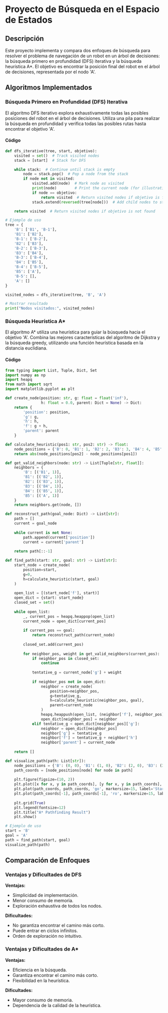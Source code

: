 
# Proyecto de Búsqueda en el Espacio de Estados

## Descripción
Este proyecto implementa y compara dos enfoques de búsqueda para resolver el problema de navegación de un robot en un árbol de decisiones: la búsqueda primero en profundidad (DFS) iterativa y la búsqueda heurística A*. El objetivo es encontrar la posición final del robot en el árbol de decisiones, representada por el nodo 'A'.

## Algoritmos Implementados

### Búsqueda Primero en Profundidad (DFS) Iterativa
El algoritmo DFS iterativo explora exhaustivamente todas las posibles posiciones del robot en el árbol de decisiones. Utiliza una pila para realizar la búsqueda en profundidad y verifica todas las posibles rutas hasta encontrar el objetivo 'A'.

#### Código
```python
def dfs_iterative(tree, start, objetivo):
    visited = set()  # Track visited nodes
    stack = [start]  # Stack for DFS

    while stack:  # Continue until stack is empty
        node = stack.pop()  # Pop a node from the stack
        if node not in visited:
            visited.add(node)  # Mark node as visited
            print(node)        # Print the current node (for illustration)
            if node == objetivo:
                return visited  # Return visited nodes if objetivo is found
            stack.extend(reversed(tree[node]))  # Add child nodes to stack

    return visited  # Return visited nodes if objetivo is not found

# Ejemplo de uso
tree = {
    'B': ['B1', 'B-1'],
    'B1': ['B2'],
    'B-1': ['B-2'],
    'B2': ['B3'],
    'B-2': ['B-3'],
    'B3': ['B4'],
    'B-3': ['B-4'],
    'B4': ['B5'],
    'B-4': ['B-5'],
    'B5': ['A'],
    'B-5': [],
    'A': []
}

visited_nodes = dfs_iterative(tree, 'B', 'A')

# Mostrar resultado
print("Nodos visitados:", visited_nodes)
```

### Búsqueda Heurística A*
El algoritmo A* utiliza una heurística para guiar la búsqueda hacia el objetivo 'A'. Combina las mejores características del algoritmo de Dijkstra y la búsqueda greedy, utilizando una función heurística basada en la distancia euclidiana.

#### Código
```python
from typing import List, Tuple, Dict, Set
import numpy as np
import heapq
from math import sqrt
import matplotlib.pyplot as plt

def create_node(position: str, g: float = float('inf'), 
                h: float = 0.0, parent: Dict = None) -> Dict:
    return {
        'position': position,
        'g': g,
        'h': h,
        'f': g + h,
        'parent': parent
    }

def calculate_heuristic(pos1: str, pos2: str) -> float:
    node_positions = {'B': 0, 'B1': 1, 'B2': 2, 'B3': 3, 'B4': 4, 'B5': 5, 'A': 6}
    return abs(node_positions[pos2] - node_positions[pos1])

def get_valid_neighbors(node: str) -> List[Tuple[str, float]]:
    neighbors = {
        'B': [('B1', 1)],
        'B1': [('B2', 1)],
        'B2': [('B3', 1)],
        'B3': [('B4', 1)],
        'B4': [('B5', 1)],
        'B5': [('A', 1)]
    }
    return neighbors.get(node, [])

def reconstruct_path(goal_node: Dict) -> List[str]:
    path = []
    current = goal_node
    
    while current is not None:
        path.append(current['position'])
        current = current['parent']
        
    return path[::-1]

def find_path(start: str, goal: str) -> List[str]:
    start_node = create_node(
        position=start,
        g=0,
        h=calculate_heuristic(start, goal)
    )
    
    open_list = [(start_node['f'], start)]
    open_dict = {start: start_node}
    closed_set = set()
    
    while open_list:
        _, current_pos = heapq.heappop(open_list)
        current_node = open_dict[current_pos]
        
        if current_pos == goal:
            return reconstruct_path(current_node)
            
        closed_set.add(current_pos)
        
        for neighbor_pos, weight in get_valid_neighbors(current_pos):
            if neighbor_pos in closed_set:
                continue
                
            tentative_g = current_node['g'] + weight
            
            if neighbor_pos not in open_dict:
                neighbor = create_node(
                    position=neighbor_pos,
                    g=tentative_g,
                    h=calculate_heuristic(neighbor_pos, goal),
                    parent=current_node
                )
                heapq.heappush(open_list, (neighbor['f'], neighbor_pos))
                open_dict[neighbor_pos] = neighbor
            elif tentative_g < open_dict[neighbor_pos]['g']:
                neighbor = open_dict[neighbor_pos]
                neighbor['g'] = tentative_g
                neighbor['f'] = tentative_g + neighbor['h']
                neighbor['parent'] = current_node
    
    return []

def visualize_path(path: List[str]):
    node_positions = {'B': (0, 0), 'B1': (1, 0), 'B2': (2, 0), 'B3': (3, 0), 'B4': (4, 0), 'B5': (5, 0), 'A': (6, 0)}
    path_coords = [node_positions[node] for node in path]
    
    plt.figure(figsize=(10, 2))
    plt.plot([x for x, y in path_coords], [y for x, y in path_coords], 'b-', linewidth=3, label='Path')
    plt.plot(path_coords, path_coords, 'go', markersize=15, label='Start')
    plt.plot(path_coords[-1], path_coords[-1], 'ro', markersize=15, label='Goal')
    
    plt.grid(True)
    plt.legend(fontsize=12)
    plt.title("A* Pathfinding Result")
    plt.show()

# Ejemplo de uso 
start = 'B'
goal = 'A'
path = find_path(start, goal)
visualize_path(path)
```

## Comparación de Enfoques

### Ventajas y Dificultades de DFS

**Ventajas:**
- Simplicidad de implementación.
- Menor consumo de memoria.
- Exploración exhaustiva de todos los nodos.

**Dificultades:**
- No garantiza encontrar el camino más corto.
- Puede entrar en ciclos infinitos.
- Orden de exploración no intuitivo.

### Ventajas y Dificultades de A*

**Ventajas:**
- Eficiencia en la búsqueda.
- Garantiza encontrar el camino más corto.
- Flexibilidad en la heurística.

**Dificultades:**
- Mayor consumo de memoria.
- Dependencia de la calidad de la heurística.

